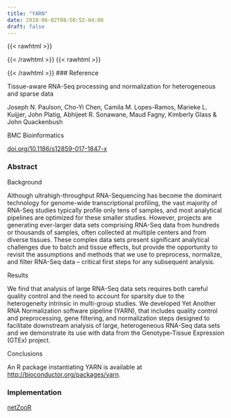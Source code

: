 ```yaml
---
title: "YARN"
date: 2018-06-02T08:50:52-04:00
draft: false
---
```


{{< rawhtml >}}
<script type='text/javascript' src='https://d1bxh8uas1mnw7.cloudfront.net/assets/embed.js'></script>
{{< /rawhtml >}}
{{< rawhtml >}}
<div data-badge-popover="right" data-badge-type="donut" data-doi="doi.org/10.1186/s12859-017-1847-x" data-hide-no-mentions="true" class="altmetric-embed"></div>
{{< /rawhtml >}}
### Reference

Tissue-aware RNA-Seq processing and normalization for heterogeneous and sparse data

Joseph N. Paulson, Cho-Yi Chen, Camila M. Lopes-Ramos, Marieke L. Kuijjer, John Platig, Abhijeet R. Sonawane, Maud Fagny, Kimberly Glass & John Quackenbush

BMC Bioinformatics

[doi.org/10.1186/s12859-017-1847-x](https://bmcbioinformatics.biomedcentral.com/articles/10.1186/s12859-017-1847-x)

### Abstract

Background

Although ultrahigh-throughput RNA-Sequencing has become the dominant technology for genome-wide transcriptional profiling, the vast majority of RNA-Seq studies typically profile only tens of samples, and most analytical pipelines are optimized for these smaller studies. However, projects are generating ever-larger data sets comprising RNA-Seq data from hundreds or thousands of samples, often collected at multiple centers and from diverse tissues. These complex data sets present significant analytical challenges due to batch and tissue effects, but provide the opportunity to revisit the assumptions and methods that we use to preprocess, normalize, and filter RNA-Seq data – critical first steps for any subsequent analysis.

Results

We find that analysis of large RNA-Seq data sets requires both careful quality control and the need to account for sparsity due to the heterogeneity intrinsic in multi-group studies. We developed Yet Another RNA Normalization software pipeline (YARN), that includes quality control and preprocessing, gene filtering, and normalization steps designed to facilitate downstream analysis of large, heterogeneous RNA-Seq data sets and we demonstrate its use with data from the Genotype-Tissue Expression (GTEx) project.

Conclusions

An R package instantiating YARN is available at http://bioconductor.org/packages/yarn.

### Implementation

[netZooR](https://github.com/netZoo/netZooR)
